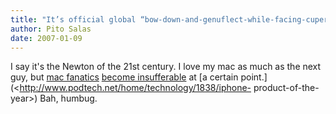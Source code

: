 ```yaml
---
title: "It’s official global “bow-down-and-genuflect-while-facing-cupertino” day"
author: Pito Salas
date: 2007-01-09
---
```




I say it's the Newton of the 21st century. I love my mac as much as the next
guy, but [mac
fanatics](<http://feeds.feedburner.com/%7Er/macmerc/%7E3/73044783/3756>)
[become
insufferable](<http://feeds.macworld.com/%7Er/macworld/all/%7E3/73058068/index.php>)
at [a certain point.](<http://www.podtech.net/home/technology/1838/iphone-
product-of-the-year>) Bah, humbug.



